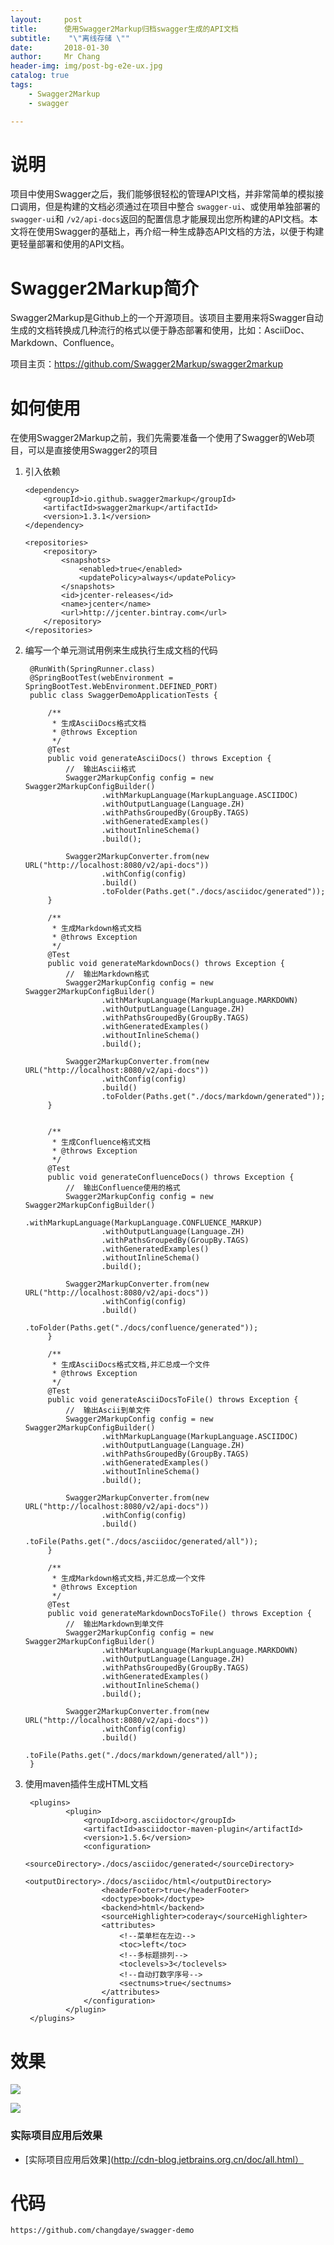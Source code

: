 ```yaml
---
layout:     post
title:     	使用Swagger2Markup归档swagger生成的API文档
subtitle:    "\"离线存储 \""
date:       2018-01-30
author:     Mr Chang
header-img: img/post-bg-e2e-ux.jpg
catalog: true
tags:
    - Swagger2Markup
    - swagger

---
```



# 说明

项目中使用Swagger之后，我们能够很轻松的管理API文档，并非常简单的模拟接口调用，但是构建的文档必须通过在项目中整合 `swagger-ui`、或使用单独部署的 `swagger-ui`和 `/v2/api-docs`返回的配置信息才能展现出您所构建的API文档。本文将在使用Swagger的基础上，再介绍一种生成静态API文档的方法，以便于构建更轻量部署和使用的API文档。


# Swagger2Markup简介

Swagger2Markup是Github上的一个开源项目。该项目主要用来将Swagger自动生成的文档转换成几种流行的格式以便于静态部署和使用，比如：AsciiDoc、Markdown、Confluence。

项目主页：https://github.com/Swagger2Markup/swagger2markup

# 如何使用

在使用Swagger2Markup之前，我们先需要准备一个使用了Swagger的Web项目，可以是直接使用Swagger2的项目

 1. 引入依赖

 		<dependency>
			<groupId>io.github.swagger2markup</groupId>
			<artifactId>swagger2markup</artifactId>
			<version>1.3.1</version>
		</dependency>
		
		<repositories>
			<repository>
				<snapshots>
					<enabled>true</enabled>
					<updatePolicy>always</updatePolicy>
				</snapshots>
				<id>jcenter-releases</id>
				<name>jcenter</name>
				<url>http://jcenter.bintray.com</url>
			</repository>
		</repositories>
		
		
2. 编写一个单元测试用例来生成执行生成文档的代码

		@RunWith(SpringRunner.class)
		@SpringBootTest(webEnvironment = SpringBootTest.WebEnvironment.DEFINED_PORT)
		public class SwaggerDemoApplicationTests {
		
			/**
			 * 生成AsciiDocs格式文档
			 * @throws Exception
			 */
			@Test
			public void generateAsciiDocs() throws Exception {
				//	输出Ascii格式
				Swagger2MarkupConfig config = new Swagger2MarkupConfigBuilder()
						.withMarkupLanguage(MarkupLanguage.ASCIIDOC)
						.withOutputLanguage(Language.ZH)
						.withPathsGroupedBy(GroupBy.TAGS)
						.withGeneratedExamples()
						.withoutInlineSchema()
						.build();
		
				Swagger2MarkupConverter.from(new URL("http://localhost:8080/v2/api-docs"))
						.withConfig(config)
						.build()
						.toFolder(Paths.get("./docs/asciidoc/generated"));
			}
		
			/**
			 * 生成Markdown格式文档
			 * @throws Exception
			 */
			@Test
			public void generateMarkdownDocs() throws Exception {
				//	输出Markdown格式
				Swagger2MarkupConfig config = new Swagger2MarkupConfigBuilder()
						.withMarkupLanguage(MarkupLanguage.MARKDOWN)
						.withOutputLanguage(Language.ZH)
						.withPathsGroupedBy(GroupBy.TAGS)
						.withGeneratedExamples()
						.withoutInlineSchema()
						.build();
		
				Swagger2MarkupConverter.from(new URL("http://localhost:8080/v2/api-docs"))
						.withConfig(config)
						.build()
						.toFolder(Paths.get("./docs/markdown/generated"));
			}
		
		
			/**
			 * 生成Confluence格式文档
			 * @throws Exception
			 */
			@Test
			public void generateConfluenceDocs() throws Exception {
				//	输出Confluence使用的格式
				Swagger2MarkupConfig config = new Swagger2MarkupConfigBuilder()
						.withMarkupLanguage(MarkupLanguage.CONFLUENCE_MARKUP)
						.withOutputLanguage(Language.ZH)
						.withPathsGroupedBy(GroupBy.TAGS)
						.withGeneratedExamples()
						.withoutInlineSchema()
						.build();
		
				Swagger2MarkupConverter.from(new URL("http://localhost:8080/v2/api-docs"))
						.withConfig(config)
						.build()
						.toFolder(Paths.get("./docs/confluence/generated"));
			}
		
			/**
			 * 生成AsciiDocs格式文档,并汇总成一个文件
			 * @throws Exception
			 */
			@Test
			public void generateAsciiDocsToFile() throws Exception {
				//	输出Ascii到单文件
				Swagger2MarkupConfig config = new Swagger2MarkupConfigBuilder()
						.withMarkupLanguage(MarkupLanguage.ASCIIDOC)
						.withOutputLanguage(Language.ZH)
						.withPathsGroupedBy(GroupBy.TAGS)
						.withGeneratedExamples()
						.withoutInlineSchema()
						.build();
		
				Swagger2MarkupConverter.from(new URL("http://localhost:8080/v2/api-docs"))
						.withConfig(config)
						.build()
						.toFile(Paths.get("./docs/asciidoc/generated/all"));
			}
		
			/**
			 * 生成Markdown格式文档,并汇总成一个文件
			 * @throws Exception
			 */
			@Test
			public void generateMarkdownDocsToFile() throws Exception {
				//	输出Markdown到单文件
				Swagger2MarkupConfig config = new Swagger2MarkupConfigBuilder()
						.withMarkupLanguage(MarkupLanguage.MARKDOWN)
						.withOutputLanguage(Language.ZH)
						.withPathsGroupedBy(GroupBy.TAGS)
						.withGeneratedExamples()
						.withoutInlineSchema()
						.build();
		
				Swagger2MarkupConverter.from(new URL("http://localhost:8080/v2/api-docs"))
						.withConfig(config)
						.build()
						.toFile(Paths.get("./docs/markdown/generated/all"));
		}



3. 使用maven插件生成HTML文档

		<plugins>
				<plugin>
					<groupId>org.asciidoctor</groupId>
					<artifactId>asciidoctor-maven-plugin</artifactId>
					<version>1.5.6</version>
					<configuration>
						<sourceDirectory>./docs/asciidoc/generated</sourceDirectory>
						<outputDirectory>./docs/asciidoc/html</outputDirectory>
						<headerFooter>true</headerFooter>
						<doctype>book</doctype>
						<backend>html</backend>
						<sourceHighlighter>coderay</sourceHighlighter>
						<attributes>
							<!--菜单栏在左边-->
							<toc>left</toc>
							<!--多标题排列-->
							<toclevels>3</toclevels>
							<!--自动打数字序号-->
							<sectnums>true</sectnums>
						</attributes>
					</configuration>
				</plugin>
		</plugins>
		
		
# 效果

![](http://cdn-blog.jetbrains.org.cn/18-1-30/77980397.jpg)

![](http://cdn-blog.jetbrains.org.cn/18-1-30/4926790.jpg)

### 实际项目应用后效果

* [实际项目应用后效果](http://cdn-blog.jetbrains.org.cn/doc/all.html）


# 代码

    https://github.com/changdaye/swagger-demo







	


	